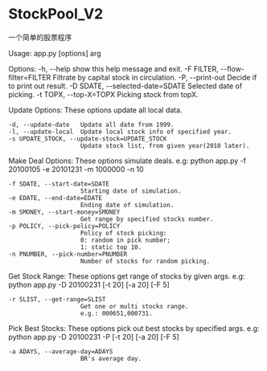 # StockPool_V2
一个简单的股票程序

Usage: app.py [options] arg

  Options:
    -h, --help            show this help message and exit.
    -F FILTER, --flow-filter=FILTER
                        Filtrate by capital stock in circulation.
    -P, --print-out       Decide if to print out result.
    -D SDATE, --selected-date=SDATE
                        Selected date of picking.
    -t TOPX, --top-X=TOPX
                        Picking stock from topX.

  Update Options:
    These options update all local data.

    -d, --update-date   Update all date from 1999.
    -l, --update-local  Update local stock info of specified year.
    -s UPDATE_STOCK, --update-stock=UPDATE_STOCK
                        Update stock list, from given year(2010 later).

  Make Deal Options:
    These options simulate deals.
    e.g: python app.py -f 20100105 -e 20101231 -m 1000000 -n 10

    -f SDATE, --start-date=SDATE
                        Starting date of simulation.
    -e EDATE, --end-date=EDATE
                        Ending date of simulation.
    -m SMONEY, --start-money=SMONEY
                        Get range by specified stocks number.
    -p POLICY, --pick-policy=POLICY
                        Policy of stock picking:
                        0: random in pick number;
                        1: static top 10.
    -n PNUMBER, --pick-number=PNUMBER
                        Number of stocks for random picking.

  Get Stock Range:
    These options get range of stocks by given args.
    e.g: python app.py -D 20100231 [-t 20] [-a 20] [-F 5]

    -r SLIST, --get-range=SLIST
                        Get one or multi stocks range.
                        e.g.: 000651,000731.

  Pick Best Stocks:
    These options pick out best stocks by specified args.
    e.g: python app.py -D 20100231 -P [-t 20] [-a 20] [-F 5]

    -a ADAYS, --average-day=ADAYS
                        BR's average day.

